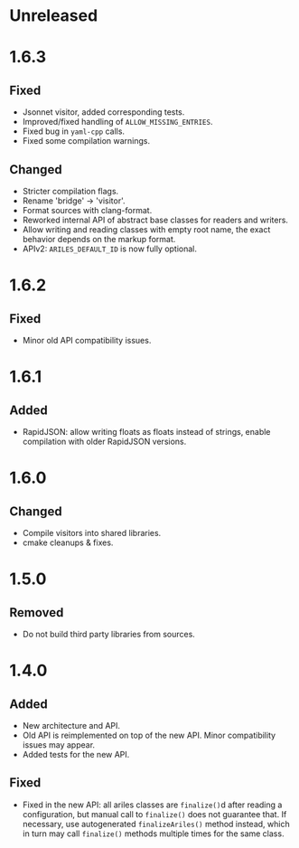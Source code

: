 Unreleased
==========

1.6.3
=====

Fixed
-----

* Jsonnet visitor, added corresponding tests.
* Improved/fixed handling of `ALLOW_MISSING_ENTRIES`.
* Fixed bug in `yaml-cpp` calls.
* Fixed some compilation warnings.


Changed
-------

* Stricter compilation flags.
* Rename 'bridge' -> 'visitor'.
* Format sources with clang-format.
* Reworked internal API of abstract base classes for readers and writers.
* Allow writing and reading classes with empty root name, the exact behavior
  depends on the markup format.
* APIv2: `ARILES_DEFAULT_ID` is now fully optional.



1.6.2
=====

Fixed
-----

* Minor old API compatibility issues.



1.6.1
=====

Added
-----

* RapidJSON: allow writing floats as floats instead of strings, enable
  compilation with older RapidJSON versions.



1.6.0
=====

Changed
-------

* Compile visitors into shared libraries.
* cmake cleanups & fixes.



1.5.0
=====

Removed
-------

* Do not build third party libraries from sources.



1.4.0
=====

Added
-----

* New architecture and API.
* Old API is reimplemented on top of the new API. Minor compatibility issues
  may appear.
* Added tests for the new API.


Fixed
-----
* Fixed in the new API: all ariles classes are `finalize()`d after reading a
  configuration, but manual call to `finalize()` does not guarantee that. If
  necessary, use autogenerated `finalizeAriles()` method instead, which in turn
  may call `finalize()` methods multiple times for the same class.
